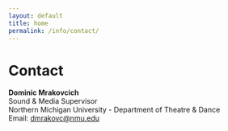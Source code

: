 ```yaml
---
layout: default
title: home
permalink: /info/contact/
---
```

# Contact
**Dominic Mrakovcich**<br>
Sound & Media Supervisor<br>
Northern Michigan University - Department of Theatre & Dance<br>
Email: [dmrakovc@nmu.edu](mailto:dmrakovc@nmu.edu)